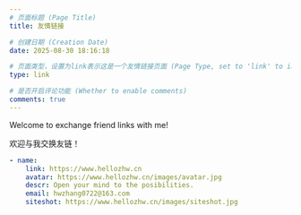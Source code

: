 ```yaml
---
# 页面标题 (Page Title)
title: 友情链接

# 创建日期 (Creation Date)
date: 2025-08-30 18:16:18

# 页面类型，设置为link表示这是一个友情链接页面 (Page Type, set to 'link' to indicate this is a friend link page)
type: link

# 是否开启评论功能 (Whether to enable comments)
comments: true
---
```

<!-- 页面内容 (Page Content) -->

Welcome to exchange friend links with me!

欢迎与我交换友链！
```yml
- name: 
    link: https://www.hellozhw.cn
    avatar: https://www.hellozhw.cn/images/avatar.jpg
    descr: Open your mind to the posibilities.
    email: hwzhang0722@163.com
    siteshot: https://www.hellozhw.cn/images/siteshot.jpg
```